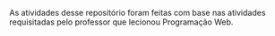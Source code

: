 As atividades desse repositório foram feitas com base nas atividades requisitadas pelo professor que lecionou Programação Web.
